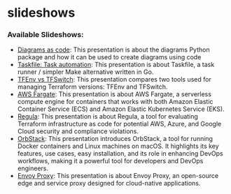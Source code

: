# slideshows

### Available Slideshows:


- [Diagrams as code](https://scrambledbits.github.io/slideshows/diagrams/): This presentation is about the diagrams Python package and how it can be used to create diagrams using code
- [Taskfile: Task automation](https://scrambledbits.github.io/slideshows/taskfile/): This presentation is about Taskfile, a task runner / simpler Make alternative written in Go.
- [TFEnv vs TFSwitch](https://scrambledbits.github.io/slideshows/tfenv-vs-tfswitch/): This presentation compares two tools used for managing Terraform versions: TFEnv and TFSwitch.
- [AWS Fargate](https://scrambledbits.github.io/slideshows/fargate/): This presentation is about AWS Fargate, a serverless compute engine for containers that works with both Amazon Elastic Container Service (ECS) and Amazon Elastic Kubernetes Service (EKS).
- [Regula](https://scrambledbits.github.io/slideshows/regula/): This presentation is about Regula, a tool for evaluating Terraform infrastructure as code for potential AWS, Azure, and Google Cloud security and compliance violations.
- [OrbStack](https://scrambledbits.github.io/slideshows/orbstack/): This presentation introduces OrbStack, a tool for running Docker containers and Linux machines on macOS. It highlights its key features, use cases, easy installation, and its role in enhancing DevOps workflows, making it a powerful tool for developers and DevOps engineers.
- [Envoy Proxy](https://scrambledbits.github.io/slideshows/envoy/): This presentation is about Envoy Proxy, an open-source edge and service proxy designed for cloud-native applications.
